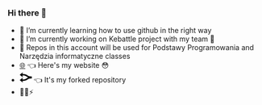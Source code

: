 ### Hi there 👋
- 🌱 I’m currently learning how to use github in the right way
- 🔭 I’m currently working on Kebattle project with my team :muscle:
- :open_file_folder: Repos in this account will be used for Podstawy Programowania and Narzędzia informatyczne classes
- [:globe_with_meridians:](https://klasycznienielogiczny.github.io/) :point_left: Here's my website :flushed:
- [<img src="https://github.com/klasycznienielogiczny/NarzedziaInformatyczne/blob/master/Daco_2566021.png" alt="Girl in a jacket" width="24" height="20">](https://github.com/klasycznienielogiczny/hdr-expandnet) :point_left: It's my forked repository
- :rainbow_flag::zap:
<!--
**klasycznienielogiczny/klasycznienielogiczny** is a ✨ _special_ ✨ repository because its `README.md` (this file) appears on your GitHub profile.

Here are some ideas to get you started:

- 🔭 I’m currently working on ...
- 
- 👯 I’m looking to collaborate on ...
- 🤔 I’m looking for help with ...
- 💬 Ask me about ...
- 📫 How to reach me: ...
- 😄 Pronouns: ...
- ⚡ Fun fact: ...
-->
